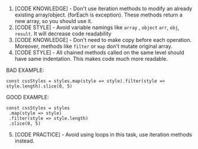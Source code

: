 1. [CODE KNOWLEDGE] - Don't use iteration methods to modify an already existing array/object. (forEach is exception). These methods return a new array, so you should use it.
2. [CODE STYLE] - Avoid variable namings like `array` , `object` `arr`, `obj`, `result`. It will decrease code readability
3. [CODE KNOWLEDGE] - Don't need to make copy before each operation. Moreover, methods like `filter` or `map` don't mutate original array.
4. [CODE STYLE] - All chained methods called on the same level should have same indentation. This makes code much more readable.


BAD EXAMPLE:
```
const cssStyles = styles.map(style => style).filter(style => style.length).slice(0, 5)
```

GOOD EXAMPLE: 
```
const cssStyles = styles
 .map(style => style)
 .filter(style => style.length)
 .slice(0, 5)
```
5. [CODE PRACTICE] - Avoid using loops in this task, use iteration methods instead. 
